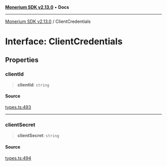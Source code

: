 [**Monerium SDK v2.13.0**](../README.md) • **Docs**

---

[Monerium SDK v2.13.0](../README.md) / ClientCredentials

# Interface: ClientCredentials

## Properties

### clientId

> **clientId**: `string`

#### Source

[types.ts:493](https://github.com/monerium/js-monorepo/blob/4397cd6d6b171e9f3bbb7c9a2278e6782b814c1a/packages/sdk/src/types.ts#L493)

---

### clientSecret

> **clientSecret**: `string`

#### Source

[types.ts:494](https://github.com/monerium/js-monorepo/blob/4397cd6d6b171e9f3bbb7c9a2278e6782b814c1a/packages/sdk/src/types.ts#L494)
